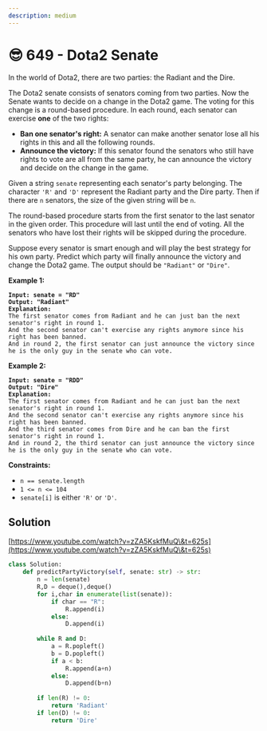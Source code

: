 ```yaml
---
description: medium
---
```


# 😎 649 - Dota2 Senate

In the world of Dota2, there are two parties: the Radiant and the Dire.

The Dota2 senate consists of senators coming from two parties. Now the Senate wants to decide on a change in the Dota2 game. The voting for this change is a round-based procedure. In each round, each senator can exercise **one** of the two rights:

* **Ban one senator's right:** A senator can make another senator lose all his rights in this and all the following rounds.
* **Announce the victory:** If this senator found the senators who still have rights to vote are all from the same party, he can announce the victory and decide on the change in the game.

Given a string `senate` representing each senator's party belonging. The character `'R'` and `'D'` represent the Radiant party and the Dire party. Then if there are `n` senators, the size of the given string will be `n`.

The round-based procedure starts from the first senator to the last senator in the given order. This procedure will last until the end of voting. All the senators who have lost their rights will be skipped during the procedure.

Suppose every senator is smart enough and will play the best strategy for his own party. Predict which party will finally announce the victory and change the Dota2 game. The output should be `"Radiant"` or `"Dire"`.

&#x20;

**Example 1:**

<pre><code><strong>Input: senate = "RD"
</strong><strong>Output: "Radiant"
</strong><strong>Explanation: 
</strong>The first senator comes from Radiant and he can just ban the next senator's right in round 1. 
And the second senator can't exercise any rights anymore since his right has been banned. 
And in round 2, the first senator can just announce the victory since he is the only guy in the senate who can vote.
</code></pre>

**Example 2:**

<pre><code><strong>Input: senate = "RDD"
</strong><strong>Output: "Dire"
</strong><strong>Explanation: 
</strong>The first senator comes from Radiant and he can just ban the next senator's right in round 1. 
And the second senator can't exercise any rights anymore since his right has been banned. 
And the third senator comes from Dire and he can ban the first senator's right in round 1. 
And in round 2, the third senator can just announce the victory since he is the only guy in the senate who can vote.
</code></pre>

&#x20;

**Constraints:**

* `n == senate.length`
* `1 <= n <= 104`
* `senate[i]` is either `'R'` or `'D'`.

## Solution

[https://www.youtube.com/watch?v=zZA5KskfMuQ\&t=625s](https://www.youtube.com/watch?v=zZA5KskfMuQ\&t=625s)

```python
class Solution:
    def predictPartyVictory(self, senate: str) -> str:
        n = len(senate)
        R,D = deque(),deque()
        for i,char in enumerate(list(senate)):
            if char == "R":
                R.append(i)
            else:
                D.append(i)
            
        while R and D:
            a = R.popleft()
            b = D.popleft()
            if a < b:
                R.append(a+n)
            else:
                D.append(b+n)
        
        if len(R) != 0:
            return 'Radiant'
        if len(D) != 0:
            return 'Dire'


```
